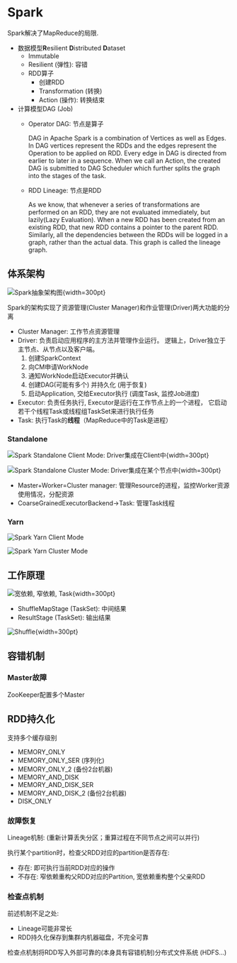 # Spark

Spark解决了MapReduce的局限.

* 数据模型**R**esilient **D**istributed **D**ataset
  * Immutable
  * Resilient (弹性): 容错
  * RDD算子
    * 创建RDD
    * Transformation (转换)
    * Action (操作): 转换结束
* 计算模型DAG (Job)
  * Operator DAG: 节点是算子

    DAG in Apache Spark is a combination of Vertices as well as Edges.
    In DAG vertices represent the RDDs and the edges represent the Operation to
    be applied on RDD.
    Every edge in DAG is directed from earlier to later in a sequence.
    When we call an Action,
    the created DAG is submitted to DAG Scheduler which further splits
    the graph into the stages of the task.

  * RDD Lineage: 节点是RDD

    As we know,
    that whenever a series of transformations are performed on an RDD,
    they are not evaluated immediately, but lazily(Lazy Evaluation).
    When a new RDD has been created from an existing RDD,
    that new RDD contains a pointer to the parent RDD.
    Similarly, all the dependencies between the RDDs will be logged in a graph,
    rather than the actual data. This graph is called the lineage graph.

## 体系架构

![Spark抽象架构图](images/spark.png){width=300pt}

Spark的架构实现了资源管理(Cluster Manager)和作业管理(Driver)两大功能的分离

* Cluster Manager: 工作节点资源管理
* Driver: 负责启动应用程序的主方法并管理作业运行。
  逻辑上，Driver独立于主节点、从节点以及客户端。
  1. 创建SparkContext
  2. 向CM申请WorkNode
  3. 通知WorkNode启动Executor并确认
  4. 创建DAG(可能有多个) 并持久化 (用于恢复)
  5. 启动Application, 交给Executor执行 (调度Task, 监控Job进度)
* Executor: 负责任务执行, Executor是运行在工作节点上的一个进程，
  它启动若干个线程Task或线程组TaskSet来进行执行任务
* Task: 执行Task的**线程**（MapReduce中的Task是进程）

### Standalone

![Spark Standalone Client Mode: Driver集成在Client中](images/spark-standalone-client.png){width=300pt}

![Spark Standalone Cluster Mode: Driver集成在某个节点中](images/spark-standalone-cluster.png){width=300pt}

* Master+Worker=Cluster manager: 管理Resource的进程，监控Worker资源使用情况，分配资源
* CoarseGrainedExecutorBackend->Task: 管理Task线程

### Yarn

![Spark Yarn Client Mode](images/spark-yarn-client.png)

![Spark Yarn Cluster Mode](images/spark-yarn-cluster.png)

## 工作原理

![宽依赖, 窄依赖, Task](images/spark-tasks.png){width=300pt}

* ShuffleMapStage (TaskSet): 中间结果
* ResultStage (TaskSet): 输出结果

![Shuffle](images/spark-shuffle.png){width=300pt}

## 容错机制

### Master故障

ZooKeeper配置多个Master

## RDD持久化

支持多个缓存级别

* MEMORY_ONLY
* MEMORY_ONLY_SER (序列化)
* MEMORY_ONLY_2 (备份2台机器)
* MEMORY_AND_DISK
* MEMORY_AND_DISK_SER
* MEMORY_AND_DISK_2 (备份2台机器)
* DISK_ONLY

### 故障恢复

Lineage机制: (重新计算丢失分区；重算过程在不同节点之间可以并⾏)
    
执⾏某个partition时，检查⽗RDD对应的partition是否存在:

* 存在: 即可执行当前RDD对应的操作
* 不存在: 窄依赖重构⽗RDD对应的Partition, 宽依赖重构整个⽗亲RDD

### 检查点机制

前述机制不⾜之处:

* Lineage可能⾮常长
* RDD持久化保存到集群内机器磁盘，不完全可靠

检查点机制将RDD写⼊外部可靠的(本身具有容错机制)分布式⽂件系统 (HDFS...)